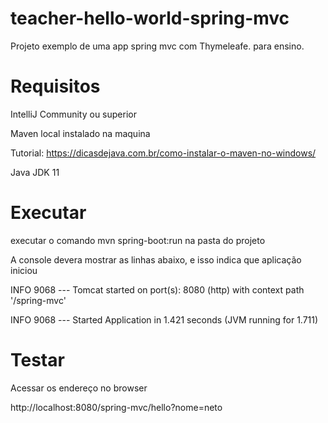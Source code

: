 # teacher-hello-world-spring-mvc
Projeto exemplo de uma app spring mvc com Thymeleafe. para ensino.

# Requisitos

IntelliJ Community ou superior

Maven local instalado na maquina

Tutorial: https://dicasdejava.com.br/como-instalar-o-maven-no-windows/

Java JDK 11


# Executar

executar o comando mvn spring-boot:run na pasta do projeto

A console devera mostrar as linhas abaixo, e isso indica que aplicação iniciou

INFO 9068 --- Tomcat started on port(s): 8080 (http) with context path '/spring-mvc'

INFO 9068 --- Started Application in 1.421 seconds (JVM running for 1.711)


# Testar

Acessar os endereço no browser

http://localhost:8080/spring-mvc/hello?nome=neto